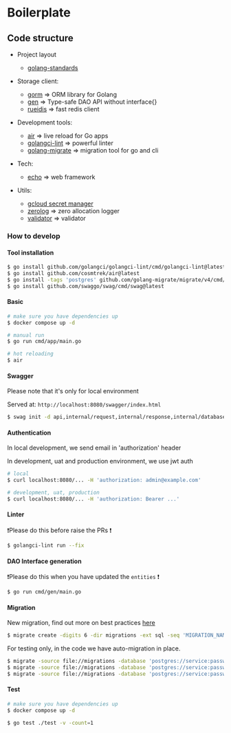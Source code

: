 # Boilerplate

## Code structure

- Project layout

  - [golang-standards](https://github.com/golang-standards/project-layout)

- Storage client:

  - [gorm](https://gorm.io/docs/) => ORM library for Golang
  - [gen](https://gorm.io/gen/) => Type-safe DAO API without interface{}
  - [rueidis](https://github.com/redis/rueidis) => fast redis client

- Development tools:

  - [air](https://github.com/cosmtrek/air) => live reload for Go apps
  - [golangci-lint](https://golangci-lint.run/) => powerful linter
  - [golang-migrate](https://github.com/golang-migrate/migrate)
    => migration tool for go and cli

- Tech:

  - [echo](https://echo.labstack.com/) => web framework

- Utils:
  - [gcloud secret manager](https://cloud.google.com/secret-manager/docs/reference/libraries#client-libraries-install-go)
  - [zerolog](https://github.com/rs/zerolog) => zero allocation logger
  - [validator](https://github.com/go-playground/validator) => validator

### How to develop

#### Tool installation

```bash
$ go install github.com/golangci/golangci-lint/cmd/golangci-lint@latest
$ go install github.com/cosmtrek/air@latest
$ go install -tags 'postgres' github.com/golang-migrate/migrate/v4/cmd/migrate@latest
$ go install github.com/swaggo/swag/cmd/swag@latest
```

#### Basic

```bash
# make sure you have dependencies up
$ docker compose up -d

# manual run
$ go run cmd/app/main.go

# hot reloading
$ air
```

#### Swagger

Please note that it's only for local environment

Served at: `http://localhost:8080/swagger/index.html`

```bash
$ swag init -d api,internal/request,internal/response,internal/database/entities -o ./api/docs -g ./http.go
```

#### Authentication

In local development, we send email in 'authorization' header

In development, uat and production environment, we use jwt auth

```bash
# local
$ curl localhost:8080/... -H 'authorization: admin@example.com'

# development, uat, production
$ curl localhost:8080/... -H 'authorization: Bearer ...'
```

#### Linter

❗️Please do this before raise the PRs ❗️

```bash
$ golangci-lint run --fix
```

#### DAO Interface generation

❗️Please do this when you have updated the `entities` ❗️

```bash
$ go run cmd/gen/main.go
```

#### Migration

New migration, find out more on best practices [here](https://github.com/golang-migrate/migrate/blob/master/MIGRATIONS.md)

```bash
$ migrate create -digits 6 -dir migrations -ext sql -seq 'MIGRATION_NAME'
```

For testing only, in the code we have auto-migration in place.

```bash
$ migrate -source file://migrations -database 'postgres://service:password@localhost:5432/book?sslmode=disable' up
$ migrate -source file://migrations -database 'postgres://service:password@localhost:5432/book?sslmode=disable' down -all
$ migrate -source file://migrations -database 'postgres://service:password@localhost:5432/book?sslmode=disable' drop -f
```

#### Test

```bash
# make sure you have dependencies up
$ docker compose up -d

$ go test ./test -v -count=1
```
